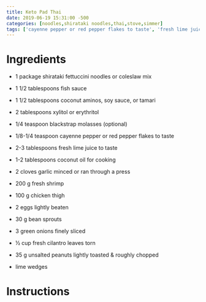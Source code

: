 ```yaml
---
title: Keto Pad Thai
date: 2019-06-19 15:31:00 -500
categories: [noodles,shirataki noodles,thai,stove,simmer]
tags: ['cayenne pepper or red pepper flakes to taste', 'fresh lime juice to taste', 'chicken thigh', 'garlic minced or ran through a press', 'fresh cilantro leaves torn', 'lime wedges', 'eggs lightly beaten', 'bean sprouts', 'coconut aminos, soy sauce, or tamari', 'fresh shrimp', 'green onions finely sliced', 'coconut oil for cooking', 'xylitol or erythritol', 'fish sauce', 'unsalted peanuts lightly toasted & roughly chopped', 'blackstrap molasses (optional)', 'shirataki fettuccini noodles or coleslaw mix']
---
```


# Ingredients

-   1 package shirataki fettuccini noodles or coleslaw mix

-   1 1/2 tablespoons fish sauce

-   1 1/2 tablespoons coconut aminos, soy sauce, or tamari

-   2 tablespoons xylitol or erythritol

-   1/4 teaspoon blackstrap molasses (optional)

-   1/8-1/4 teaspoon cayenne pepper or red pepper flakes to taste

-   2-3 tablespoons fresh lime juice to taste

-   1-2 tablespoons coconut oil for cooking

-   2 cloves garlic minced or ran through a press

-   200 g fresh shrimp

-   100 g chicken thigh

-   2 eggs lightly beaten

-   30 g bean sprouts

-   3 green onions finely sliced

-   ½ cup fresh cilantro leaves torn

-   35 g unsalted peanuts lightly toasted & roughly chopped

-   lime wedges



# Instructions

